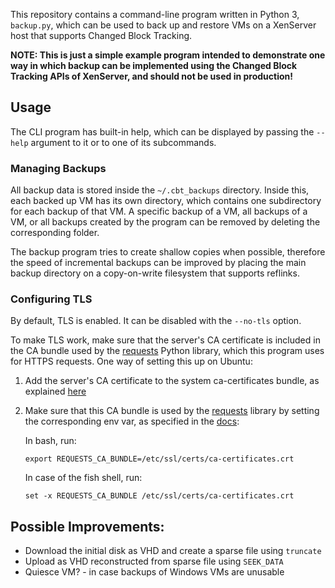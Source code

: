 This repository contains a command-line program written in Python 3, `backup.py`, which can be used to back up and restore VMs on a XenServer host that supports Changed Block Tracking.

**NOTE: This is just a simple example program intended to demonstrate one way in which backup can be implemented using the Changed Block Tracking APIs of XenServer, and should not be used in production!**

## Usage

The CLI program has built-in help, which can be displayed by passing the `--help` argument to it or to one of its subcommands.

### Managing Backups

All backup data is stored inside the `~/.cbt_backups` directory. Inside this, each backed up VM has its own directory, which contains one subdirectory for each backup of that VM.
A specific backup of a VM, all backups of a VM, or all backups created by the program can be removed by deleting the corresponding folder.

The backup program tries to create shallow copies when possible, therefore the speed of incremental backups can be improved by placing the main backup directory on a copy-on-write filesystem that supports reflinks.

### Configuring TLS

By default, TLS is enabled. It can be disabled with the `--no-tls` option.

To make TLS work, make sure that the server's CA certificate is included in the CA bundle used by the [requests] Python library, which this program uses for HTTPS requests.
One way of setting this up on Ubuntu:

1. Add the server's CA certificate to the system ca-certificates bundle, as explained [here](https://github.com/xapi-project/xen-api/issues/2100#issuecomment-361930724)
2. Make sure that this CA bundle is used by the [requests] library by setting the corresponding env var, as specified in the [docs](http://docs.python-requests.org/en/master/user/advanced/#ssl-cert-verification):

   In bash, run:
   ```
   export REQUESTS_CA_BUNDLE=/etc/ssl/certs/ca-certificates.crt
   ```
   In case of the fish shell, run:
   ```
   set -x REQUESTS_CA_BUNDLE /etc/ssl/certs/ca-certificates.crt
   ```

## Possible Improvements:

* Download the initial disk as VHD and create a sparse file using `truncate`
* Upload as VHD reconstructed from sparse file using `SEEK_DATA`
* Quiesce VM? - in case backups of Windows VMs are unusable

[requests]: http://docs.python-requests.org/en/master/
